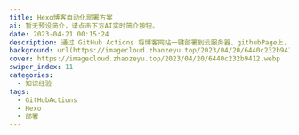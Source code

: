 ```yaml
---
title: Hexo博客自动化部署方案
ai: 暂无预设简介，请点击下方AI实时简介按钮。
date: 2023-04-21 00:15:24
description: 通过 GitHub Actions 将博客网站一键部署到云服务器、githubPage上，并且执行我们需要的脚本命令。
background: url(https://imagecloud.zhaozeyu.top/2023/04/20/6440c232b9412.webp)
cover: https://imagecloud.zhaozeyu.top/2023/04/20/6440c232b9412.webp
swiper_index: 11
categories:
  - 知识经验
tags:
  - GitHubActions
  - Hexo
  - 部署
---
```



